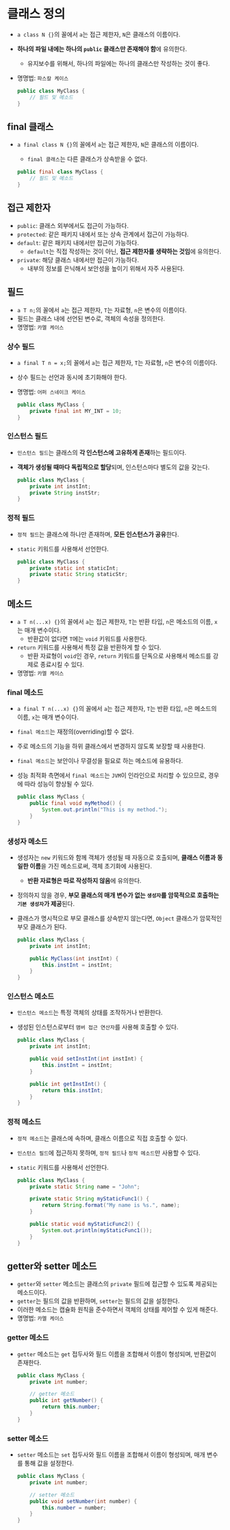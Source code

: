 # 클래스 정의

- `a class N {}`의 꼴에서 `a`는 접근 제한자, `N`은 클래스의 이름이다.
- **하나의 파일 내에는 하나의 `public` 클래스만 존재해야 함**에 유의한다.
  - 유지보수를 위해서, 하나의 파일에는 하나의 클래스만 작성하는 것이 좋다.
- 명명법: `파스칼 케이스`

  ```java
  public class MyClass {
      // 필드 및 메소드
  }
  ```

## final 클래스

- `a final class N {}`의 꼴에서 `a`는 접근 제한자, `N`은 클래스의 이름이다.
  - `final 클래스`는 다른 클래스가 상속받을 수 없다.

  ```java
  public final class MyClass {
      // 필드 및 메소드
  }
  ```

## 접근 제한자

- `public`: 클래스 외부에서도 접근이 가능하다.
- `protected`: 같은 패키지 내에서 또는 상속 관계에서 접근이 가능하다.
- `default`: 같은 패키지 내에서만 접근이 가능하다.
  - `default`는 직접 작성하는 것이 아닌, **접근 제한자를 생략하는 것임**에 유의한다.
- `private`: 해당 클래스 내에서만 접근이 가능하다.
  - 내부의 정보를 은닉해서 보안성을 높이기 위해서 자주 사용된다.

## 필드

- `a T n;`의 꼴에서 `a`는 접근 제한자, `T`는 자료형, `n`은 변수의 이름이다.
- 필드는 클래스 내에 선언된 변수로, 객체의 속성을 정의한다.
- 명명법: `카멜 케이스`

### 상수 필드

- `a final T n = x;`의 꼴에서 `a`는 접근 제한자, `T`는 자료형, `n`은 변수의 이름이다.
- 상수 필드는 선언과 동시에 초기화해야 한다.
- 명명법: `어퍼 스네이크 케이스`

  ```java
  public class MyClass {
      private final int MY_INT = 10;
  }
  ```

### 인스턴스 필드

- `인스턴스 필드`는 클래스의 **각 인스턴스에 고유하게 존재**하는 필드이다.
- **객체가 생성될 때마다 독립적으로 할당**되며, 인스턴스마다 별도의 값을 갖는다.

  ```java
  public class MyClass {
      private int instInt;
      private String instStr;
  }
  ```

### 정적 필드

- `정적 필드`는 클래스에 하나만 존재하며, **모든 인스턴스가 공유**한다.
- `static` 키워드를 사용해서 선언한다.

  ```java
  public class MyClass {
      private static int staticInt;
      private static String staticStr;
  }
  ```

## 메소드

- `a T n(...x) {}`의 꼴에서 `a`는 접근 제한자, `T`는 반환 타입, `n`은 메소드의 이름, `x`는 매개 변수이다.
  - 반환값이 없다면 `T`에는 `void` 키워드를 사용한다.
- `return` 키워드를 사용해서 특정 값을 반환하게 할 수 있다.
  - 반환 자료형이 `void`인 경우, `return` 키워드를 단독으로 사용해서 메소드를 강제로 종료시킬 수 있다.
- 명명법: `카멜 케이스`

### final 메소드

- `a final T n(...x) {}`의 꼴에서 `a`는 접근 제한자, `T`는 반환 타입, `n`은 메소드의 이름, `x`는 매개 변수이다.
- `final 메소드`는 재정의(overriding)할 수 없다.
- 주로 메소드의 기능을 하위 클래스에서 변경하지 않도록 보장할 때 사용한다.
- `final 메소드`는 보안이나 무결성을 필요로 하는 메소드에 유용하다.
- 성능 최적화 측면에서 `final 메소드`는 `JVM`이 인라인으로 처리할 수 있으므로, 경우에 따라 성능이 향상될 수 있다.

  ```java
  public class MyClass {
      public final void myMethod() {
          System.out.println("This is my method.");
      }
  }
  ```

### 생성자 메소드

- 생성자는 `new` 키워드와 함께 객체가 생성될 때 자동으로 호출되며, **클래스 이름과 동일한 이름**을 가진 메소드로써, 객체 초기화에 사용된다.
  - **반환 자료형은 따로 작성하지 않음**에 유의한다.
- 정의하지 않을 경우, **부모 클래스의 매개 변수가 없는 `생성자`를 암묵적으로 호출하는 `기본 생성자`가 제공**된다.
- 클래스가 명시적으로 부모 클래스를 상속받지 않는다면, `Object` 클래스가 암묵적인 부모 클래스가 된다.

  ```java
  public class MyClass {
      private int instInt;

      public MyClass(int instInt) {
          this.instInt = instInt;
      }
  }
  ```

### 인스턴스 메소드

- `인스턴스 메소드`는 특정 객체의 상태를 조작하거나 반환한다.
- 생성된 인스턴스로부터 `맴버 접근 연산자`를 사용해 호출할 수 있다.

  ```java
  public class MyClass {
      private int instInt;

      public void setInstInt(int instInt) {
          this.instInt = instInt;
      }

      public int getInstInt() {
          return this.instInt;
      }
  }
  ```

### 정적 메소드

- `정적 메소드`는 클래스에 속하며, 클래스 이름으로 직접 호출할 수 있다.
- `인스턴스 필드`에 접근하지 못하며, `정적 필드`나 `정적 메소드`만 사용할 수 있다.
- `static` 키워드를 사용해서 선언한다.

  ```java
  public class MyClass {
      private static String name = "John";

      private static String myStaticFunc1() {
          return String.format("My name is %s.", name);
      }

      public static void myStaticFunc2() {
          System.out.println(myStaticFunc1());
      }
  }
  ```

## getter와 setter 메소드

- `getter`와 `setter` 메소드는 클래스의 `private` 필드에 접근할 수 있도록 제공되는 메소드이다.
- `getter`는 필드의 값을 반환하며, `setter`는 필드의 값을 설정한다.
- 이러한 메소드는 캡슐화 원칙을 준수하면서 객체의 상태를 제어할 수 있게 해준다.
- 명명법: `카멜 케이스`

### getter 메소드

- `getter` 메소드는 `get` 접두사와 필드 이름을 조합해서 이름이 형성되며, 반환값이 존재한다.

  ```java
  public class MyClass {
      private int number;

      // getter 메소드
      public int getNumber() {
          return this.number;
      }
  }
  ```

### setter 메소드

- `setter` 메소드는 `set` 접두사와 필드 이름을 조합해서 이름이 형성되며, 매개 변수를 통해 값을 설정한다.

  ```java
  public class MyClass {
      private int number;

      // setter 메소드
      public void setNumber(int number) {
          this.number = number;
      }
  }
  ```
